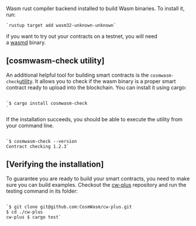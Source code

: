Wasm rust compiler backend installed to build Wasm binaries. To install it, run:

```
`rustup target add wasm32-unknown-unknown`
```


if you want to try out your contracts on a testnet, you will need a [wasmd](https://github.com/CosmWasm/wasmd) binary.



[cosmwasm-check utility]
----------------------------------------------------------------------------------------------

An additional helpful tool for building smart contracts is the `cosmwasm-check`[utility](https://github.com/CosmWasm/cosmwasm/tree/main/packages/check). It allows you to check if the wasm binary is a proper smart contract ready to upload into the blockchain. You can install it using cargo:

```

`$ cargo install cosmwasm-check
`
```

If the installation succeeds, you should be able to execute the utility from your command line.

```

`$ cosmwasm-check --version
Contract checking 1.2.3`
```

[Verifying the installation]
------------------------------------------------------------------------------------------------------

To guarantee you are ready to build your smart contracts, you need to make sure you can build examples. Checkout the [cw-plus](https://github.com/CosmWasm/cw-plus) repository and run the testing command in its folder:

```

`$ git clone git@github.com:CosmWasm/cw-plus.git
$ cd ./cw-plus
cw-plus $ cargo test`
```